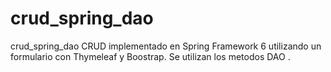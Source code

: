 # crud_spring_dao
crud_spring_dao
CRUD implementado en Spring Framework 6 utilizando un formulario con Thymeleaf y Boostrap. Se utilizan los metodos DAO .

